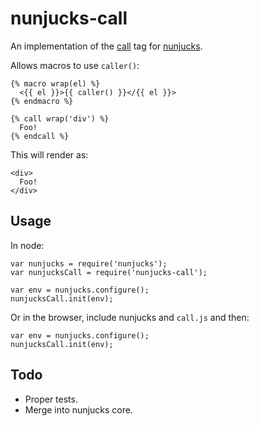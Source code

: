 nunjucks-call
=============

An implementation of the [call](http://jinja.pocoo.org/docs/templates/#call)
tag for [nunjucks](http://mozilla.github.io/nunjucks/).

Allows macros to use `caller()`:

    {% macro wrap(el) %}
      <{{ el }}>{{ caller() }}</{{ el }}>
    {% endmacro %}

    {% call wrap('div') %}
      Foo!
    {% endcall %}

This will render as:

    <div>
      Foo!
    </div>


Usage
-----

In node:

    var nunjucks = require('nunjucks');
    var nunjucksCall = require('nunjucks-call');

    var env = nunjucks.configure();
    nunjucksCall.init(env);

Or in the browser, include nunjucks and `call.js` and then:

    var env = nunjucks.configure();
    nunjucksCall.init(env);


Todo
----

- Proper tests.
- Merge into nunjucks core.
